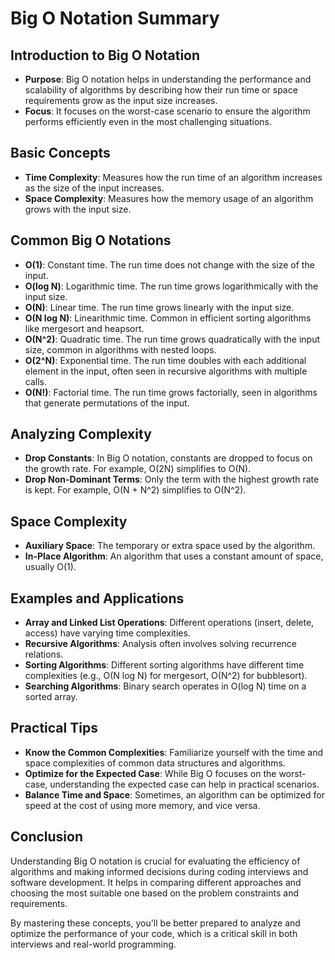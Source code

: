 # Big O Notation Summary

## Introduction to Big O Notation

- **Purpose**: Big O notation helps in understanding the performance and scalability of algorithms by describing how their run time or space requirements grow as the input size increases.
- **Focus**: It focuses on the worst-case scenario to ensure the algorithm performs efficiently even in the most challenging situations.

## Basic Concepts

- **Time Complexity**: Measures how the run time of an algorithm increases as the size of the input increases.
- **Space Complexity**: Measures how the memory usage of an algorithm grows with the input size.

## Common Big O Notations

- **O(1)**: Constant time. The run time does not change with the size of the input.
- **O(log N)**: Logarithmic time. The run time grows logarithmically with the input size.
- **O(N)**: Linear time. The run time grows linearly with the input size.
- **O(N log N)**: Linearithmic time. Common in efficient sorting algorithms like mergesort and heapsort.
- **O(N^2)**: Quadratic time. The run time grows quadratically with the input size, common in algorithms with nested loops.
- **O(2^N)**: Exponential time. The run time doubles with each additional element in the input, often seen in recursive algorithms with multiple calls.
- **O(N!)**: Factorial time. The run time grows factorially, seen in algorithms that generate permutations of the input.

## Analyzing Complexity

- **Drop Constants**: In Big O notation, constants are dropped to focus on the growth rate. For example, O(2N) simplifies to O(N).
- **Drop Non-Dominant Terms**: Only the term with the highest growth rate is kept. For example, O(N + N^2) simplifies to O(N^2).

## Space Complexity

- **Auxiliary Space**: The temporary or extra space used by the algorithm.
- **In-Place Algorithm**: An algorithm that uses a constant amount of space, usually O(1).

## Examples and Applications

- **Array and Linked List Operations**: Different operations (insert, delete, access) have varying time complexities.
- **Recursive Algorithms**: Analysis often involves solving recurrence relations.
- **Sorting Algorithms**: Different sorting algorithms have different time complexities (e.g., O(N log N) for mergesort, O(N^2) for bubblesort).
- **Searching Algorithms**: Binary search operates in O(log N) time on a sorted array.

## Practical Tips

- **Know the Common Complexities**: Familiarize yourself with the time and space complexities of common data structures and algorithms.
- **Optimize for the Expected Case**: While Big O focuses on the worst-case, understanding the expected case can help in practical scenarios.
- **Balance Time and Space**: Sometimes, an algorithm can be optimized for speed at the cost of using more memory, and vice versa.

## Conclusion

Understanding Big O notation is crucial for evaluating the efficiency of algorithms and making informed decisions during coding interviews and software development. It helps in comparing different approaches and choosing the most suitable one based on the problem constraints and requirements.

By mastering these concepts, you'll be better prepared to analyze and optimize the performance of your code, which is a critical skill in both interviews and real-world programming.
